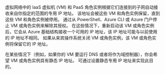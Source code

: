 虚拟网络中的 IaaS 虚拟机 (VM) 和 PaaS 角色实例根据它们连接到的子网自动接收来自你指定的范围的专用 IP 地址。 该地址会被这些 VM 和角色实例保留，直到这些 VM 和角色实例被停用。 通过从 PowerShell、Azure CLI 或 Azure 门户停止 VM 或角色实例来解除其授权。 在这些情况下，重新启动该 VM 或角色实例后，它会从 Azure 基础结构接收一个可用的 IP 地址，该 IP 地址可能与以前使用的 IP 地址不相同。 如果从来宾操作系统关闭 VM 或角色实例，该 VM 或角色实例将保留它的 IP 地址。  

在某些情况下（例如，如果你的 VM 要运行 DNS 或者将作为域控制器），你会希望 VM 或角色实例具有静态 IP 地址。 可通过设置静态专用 IP 地址来实现此目的。